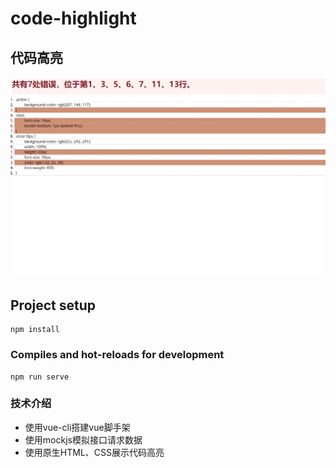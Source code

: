 # code-highlight
## 代码高亮
![avatar](./public/interFace.png)
## Project setup
```
npm install
```

### Compiles and hot-reloads for development
```
npm run serve
```
### 技术介绍
* 使用vue-cli搭建vue脚手架
* 使用mockjs模拟接口请求数据
* 使用原生HTML、CSS展示代码高亮

